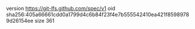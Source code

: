 version https://git-lfs.github.com/spec/v1
oid sha256:405a66661cdd0a1799d4c6b84f23f4e7b555542410ea421f85989789d26154ee
size 361
